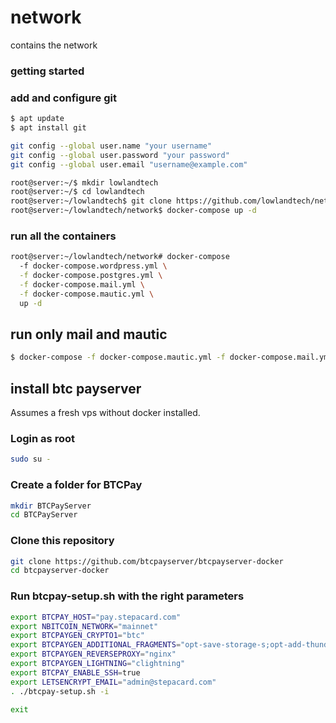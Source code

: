 # network
contains the network

### getting started

### add and configure git

```bash
$ apt update
$ apt install git
```

```bash
git config --global user.name "your username"
git config --global user.password "your password"
git config --global user.email "username@example.com"
```

```bash
root@server:~/$ mkdir lowlandtech
root@server:~/$ cd lowlandtech
root@server:~/lowlandtech$ git clone https://github.com/lowlandtech/network
root@server:~/lowlandtech/network$ docker-compose up -d
```

### run all the containers

```bash
root@server:~/lowlandtech/network# docker-compose
  -f docker-compose.wordpress.yml \
  -f docker-compose.postgres.yml \
  -f docker-compose.mail.yml \
  -f docker-compose.mautic.yml \
  up -d
```

## run only mail and mautic

```bash
$ docker-compose -f docker-compose.mautic.yml -f docker-compose.mail.yml up -d
```

## install btc payserver

Assumes a fresh vps without docker installed.


### Login as root

```bash
sudo su -
```

### Create a folder for BTCPay

```bash
mkdir BTCPayServer
cd BTCPayServer
```

### Clone this repository

```bash
git clone https://github.com/btcpayserver/btcpayserver-docker
cd btcpayserver-docker
```

### Run btcpay-setup.sh with the right parameters

```bash
export BTCPAY_HOST="pay.stepacard.com"
export NBITCOIN_NETWORK="mainnet"
export BTCPAYGEN_CRYPTO1="btc"
export BTCPAYGEN_ADDITIONAL_FRAGMENTS="opt-save-storage-s;opt-add-thunderhub;opt-add-electrum-ps"
export BTCPAYGEN_REVERSEPROXY="nginx"
export BTCPAYGEN_LIGHTNING="clightning"
export BTCPAY_ENABLE_SSH=true
export LETSENCRYPT_EMAIL="admin@stepacard.com"
. ./btcpay-setup.sh -i

exit
```


